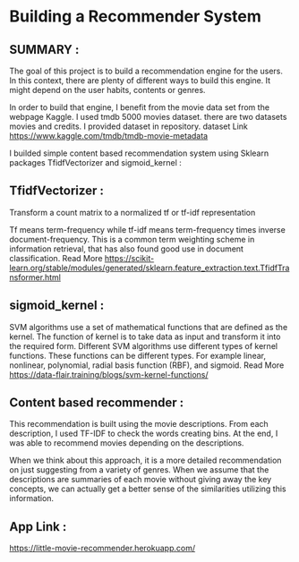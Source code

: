 # Building a Recommender System
## SUMMARY :
The goal of this project is to build a recommendation engine for the users. In this context, there are plenty of different ways to build this engine. It might depend on the user habits, contents or genres.

In order to build that engine, I benefit from the movie data set from the webpage Kaggle. I used tmdb 5000 movies dataset. there are two datasets movies and credits. I provided dataset in repository. dataset Link https://www.kaggle.com/tmdb/tmdb-movie-metadata

I builded simple content based recommendation system using Sklearn packages TfidfVectorizer and sigmoid_kernel :

## TfidfVectorizer :
Transform a count matrix to a normalized tf or tf-idf representation

Tf means term-frequency while tf-idf means term-frequency times inverse document-frequency. This is a common term weighting scheme in information retrieval, that has also found good use in document classification. Read More https://scikit-learn.org/stable/modules/generated/sklearn.feature_extraction.text.TfidfTransformer.html

## sigmoid_kernel :
SVM algorithms use a set of mathematical functions that are defined as the kernel. The function of kernel is to take data as input and transform it into the required form. Different SVM algorithms use different types of kernel functions. These functions can be different types. For example linear, nonlinear, polynomial, radial basis function (RBF), and sigmoid. Read More https://data-flair.training/blogs/svm-kernel-functions/

## Content based recommender :
This recommendation is built using the movie descriptions. From each description, I used TF-IDF to check the words creating bins. At the end, I was able to recommend movies depending on the descriptions.

When we think about this approach, it is a more detailed recommendation on just suggesting from a variety of genres. When we assume that the descriptions are summaries of each movie without giving away the key concepts, we can actually get a better sense of the similarities utilizing this information.

## App Link :
https://little-movie-recommender.herokuapp.com/
